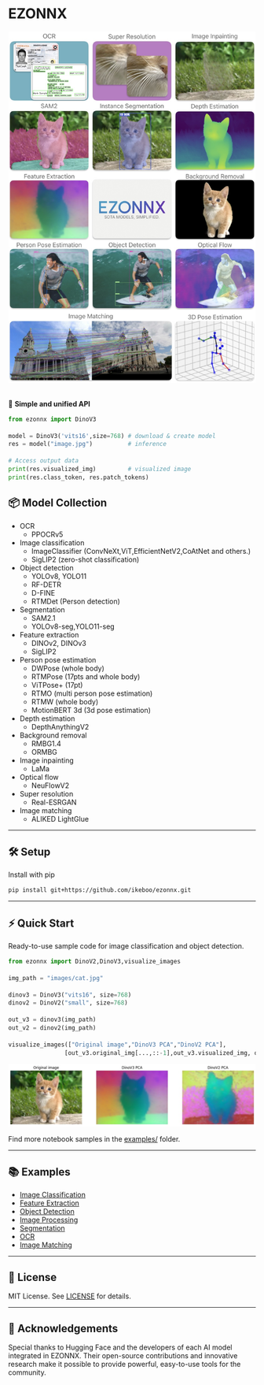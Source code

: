 # EZONNX


<div align="center"><img src=./assets/top.jpg  width=640/> </div>
<br>

🤗 **Simple and unified API**  

```python
from ezonnx import DinoV3

model = DinoV3('vits16',size=768) # download & create model
res = model("image.jpg")          # inference

# Access output data
print(res.visualized_img)         # visualized image
print(res.class_token, res.patch_tokens)
```

## 📦 Model Collection
- OCR
    - PPOCRv5
- Image classification  
    - ImageClassifier (ConvNeXt,ViT,EfficientNetV2,CoAtNet and others.)
    - SigLIP2 (zero-shot classification)
- Object detection
    - YOLOv8, YOLO11
    - RF-DETR
    - D-FINE
    - RTMDet (Person detection)
- Segmentation
    - SAM2.1
    - YOLOv8-seg,YOLO11-seg
- Feature extraction
    - DINOv2, DINOv3
    - SigLIP2
- Person pose estimation
    - DWPose (whole body)
    - RTMPose (17pts and whole body)
    - ViTPose+ (17pt)
    - RTMO (multi person pose estimation)
    - RTMW (whole body)
    - MotionBERT 3d (3d pose estimation)
- Depth estimation
    - DepthAnythingV2
- Background removal
    - RMBG1.4
    - ORMBG
- Image inpainting
    - LaMa
- Optical flow
    - NeuFlowV2
- Super resolution
    - Real-ESRGAN
- Image matching
    - ALIKED LightGlue
---

## 🛠️ Setup
Install with pip
```sh
pip install git+https://github.com/ikeboo/ezonnx.git
```

---

## ⚡ Quick Start

Ready-to-use sample code for image classification and object detection.

```python
from ezonnx import DinoV2,DinoV3,visualize_images

img_path = "images/cat.jpg"

dinov3 = DinoV3("vits16", size=768)
dinov2 = DinoV2("small", size=768)

out_v3 = dinov3(img_path)
out_v2 = dinov2(img_path)

visualize_images(["Original image","DinoV3 PCA","DinoV2 PCA"], 
                [out_v3.original_img[...,::-1],out_v3.visualized_img, out_v2.visualized_img])
```
<img src=./assets/quickstart.jpg  width=800/> 

Find more notebook samples in the [examples/](examples/) folder.

---

## 📚 Examples

- [Image Classification](examples/image_classification.ipynb)
- [Feature Extraction](examples/feature_extraction.ipynb)
- [Object Detection](examples/object_detection.ipynb)
- [Image Processing](examples/image_processing.ipynb)
- [Segmentation](examples/segmentation.ipynb)
- [OCR](examples/ocr.ipynb)
- [Image Matching](examples/image_matching.ipynb)

---

## 📝 License

MIT License. See [LICENSE](LICENSE) for details.

---


## 🙏 Acknowledgements  

Special thanks to Hugging Face and the developers of each AI model integrated in EZONNX. Their open-source contributions and innovative research make it possible to provide powerful, easy-to-use tools for the community.